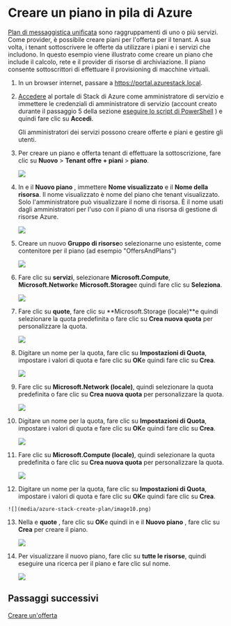 <properties
    pageTitle="Creare un piano in pila Azure | Microsoft Azure"
    description="Come un amministratore del servizio, creare un piano che consente di macchine virtuali degli abbonati a disposizione."
    services="azure-stack"
    documentationCenter=""
    authors="ErikjeMS"
    manager="byronr"
    editor=""/>

<tags
    ms.service="azure-stack"
    ms.workload="na"
    ms.tgt_pltfrm="na"
    ms.devlang="na"
    ms.topic="get-started-article"
    ms.date="09/26/2016"
    ms.author="erikje"/>

# <a name="create-a-plan-in-azure-stack"></a>Creare un piano in pila di Azure

[Plan di messaggistica unificata](azure-stack-key-features.md#services-plans-offers-and-subscriptions) sono raggruppamenti di uno o più servizi. Come provider, è possibile creare piani per l'offerta per il tenant. A sua volta, i tenant sottoscrivere le offerte da utilizzare i piani e i servizi che includono. In questo esempio viene illustrato come creare un piano che include il calcolo, rete e il provider di risorse di archiviazione. Il piano consente sottoscrittori di effettuare il provisioning di macchine virtuali.

1.  In un browser internet, passare a https://portal.azurestack.local.

2.  [Accedere](azure-stack-connect-azure-stack.md#log-in-as-a-service-administrator) al portale di Stack di Azure come amministratore di servizio e immettere le credenziali di amministratore di servizio (account creato durante il passaggio 5 della sezione [eseguire lo script di PowerShell](azure-stack-run-powershell-script.md) ) e quindi fare clic su **Accedi**.

    Gli amministratori dei servizi possono creare offerte e piani e gestire gli utenti.

3.  Per creare un piano e offerta tenant di effettuare la sottoscrizione, fare clic su **Nuovo** > **Tenant offre + piani** > **piano**.

    ![](media/azure-stack-create-plan/image01.png)

4.  In e il **Nuovo piano** , immettere **Nome visualizzato** e il **Nome della risorsa**. Il nome visualizzato è nome del piano che tenant visualizzato. Solo l'amministratore può visualizzare il nome di risorsa. È il nome usati dagli amministratori per l'uso con il piano di una risorsa di gestione di risorse Azure.

    ![](media/azure-stack-create-plan/image02.png)

5.  Creare un nuovo **Gruppo di risorse**o selezionarne uno esistente, come contenitore per il piano (ad esempio "OffersAndPlans")

    ![](media/azure-stack-create-plan/image02a.png)

6.  Fare clic su **servizi**, selezionare **Microsoft.Compute**, **Microsoft.Network**e **Microsoft.Storage**e quindi fare clic su **Seleziona**.

    ![](media/azure-stack-create-plan/image03.png)

7.  Fare clic su **quote**, fare clic su **Microsoft.Storage (locale)**e quindi selezionare la quota predefinita o fare clic su **Crea nuova quota** per personalizzare la quota.

    ![](media/azure-stack-create-plan/image04.png)

8.  Digitare un nome per la quota, fare clic su **Impostazioni di Quota**, impostare i valori di quota e fare clic su **OK**e quindi fare clic su **Crea**.

    ![](media/azure-stack-create-plan/image06.png)

9. Fare clic su **Microsoft.Network (locale)**, quindi selezionare la quota predefinita o fare clic su **Crea nuova quota** per personalizzare la quota.

    ![](media/azure-stack-create-plan/image07.png)

10. Digitare un nome per la quota, fare clic su **Impostazioni di Quota**, impostare i valori di quota e fare clic su **OK**e quindi fare clic su **Crea**.

    ![](media/azure-stack-create-plan/image08.png)

11. Fare clic su **Microsoft.Compute (locale)**, quindi selezionare la quota predefinita o fare clic su **Crea nuova quota** per personalizzare la quota.

    ![](media/azure-stack-create-plan/image09.png)

12.  Digitare un nome per la quota, fare clic su **Impostazioni di Quota**, impostare i valori di quota e fare clic su **OK**e quindi fare clic su **Crea**.

    ![](media/azure-stack-create-plan/image10.png)

13. Nella e **quote** , fare clic su **OK**e quindi in e il **Nuovo piano** , fare clic su **Crea** per creare il piano.

    ![](media/azure-stack-create-plan/image11.png)

14. Per visualizzare il nuovo piano, fare clic su **tutte le risorse**, quindi eseguire una ricerca per il piano e fare clic sul nome.

    ![](media/azure-stack-create-plan/image12.png)

## <a name="next-steps"></a>Passaggi successivi

[Creare un'offerta](azure-stack-create-offer.md)
